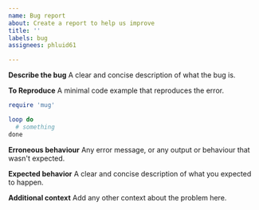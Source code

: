 ```yaml
---
name: Bug report
about: Create a report to help us improve
title: ''
labels: bug
assignees: phluid61

---
```


**Describe the bug**
A clear and concise description of what the bug is.

**To Reproduce**
A minimal code example that reproduces the error.

```ruby
require 'mug'

loop do
  # something
done
```

**Erroneous behaviour**
Any error message, or any output or behaviour that wasn't expected.

**Expected behavior**
A clear and concise description of what you expected to happen.

**Additional context**
Add any other context about the problem here.
